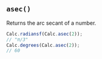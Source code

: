 ## `asec()`

Returns the arc secant of a number.

```javascript
Calc.radiansf(Calc.asec(2));
// "π/3"
Calc.degrees(Calc.asec(2));
// 60
```

